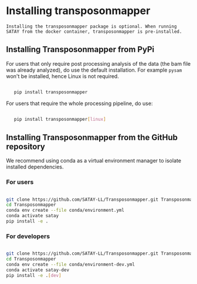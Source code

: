 # Installing transposonmapper

```{note}
Installing the transposonmapper package is optional. When running SATAY from the docker container, transposonmapper is pre-installed. 
```

## Installing Transposonmapper from PyPi 

For users that only require post processing analysis of the data (the bam file was already analyzed),
do use the default installation. For example `pysam` won't be installed, hence Linux is not required.


```bash

   pip install transposonmapper 

```

For users that require the whole processing pipeline, do use: 


```bash

   pip install transposonmapper[linux]
```

## Installing Transposonmapper from the GitHub repository 
We recommend using conda as a virtual environment manager to isolate installed dependencies. 

### For users 

```bash 

git clone https://github.com/SATAY-LL/Transposonmapper.git Transposonmapper
cd Transposonmapper
conda env create --file conda/environment.yml
conda activate satay
pip install -e .

```

### For developers

```bash 

git clone https://github.com/SATAY-LL/Transposonmapper.git Transposonmapper
cd Transposonmapper
conda env create --file conda/environment-dev.yml
conda activate satay-dev
pip install -e .[dev]

```